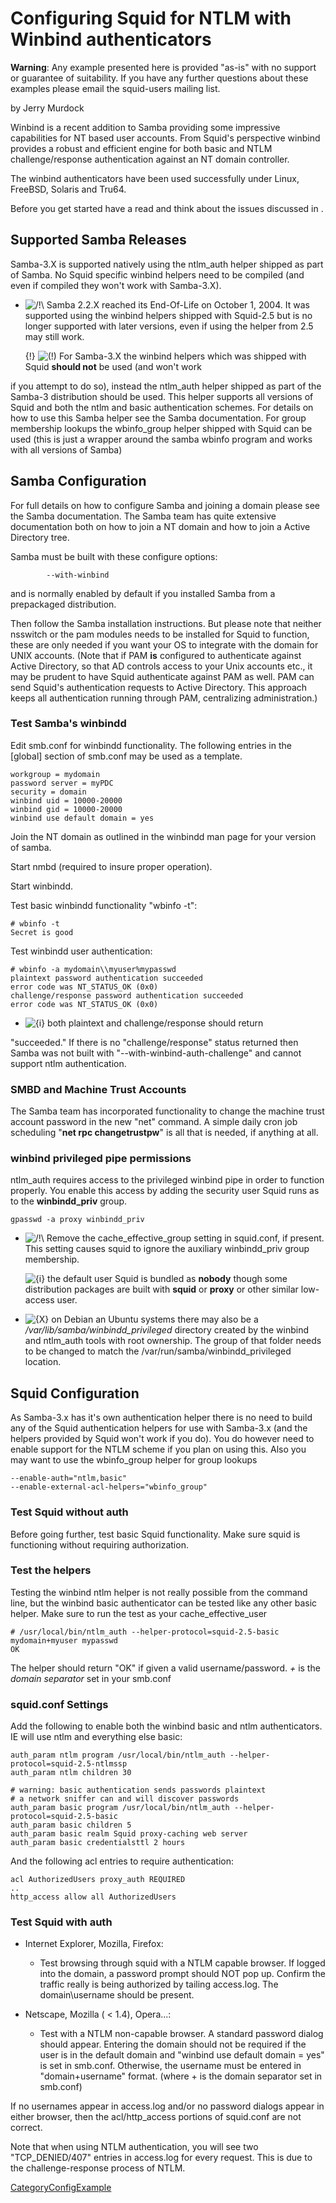 # Configuring Squid for NTLM with Winbind authenticators

**Warning**: Any example presented here is provided "as-is" with no
support or guarantee of suitability. If you have any further questions
about these examples please email the squid-users mailing list.

by Jerry Murdock

Winbind is a recent addition to Samba providing some impressive
capabilities for NT based user accounts. From Squid's perspective
winbind provides a robust and efficient engine for both basic and NTLM
challenge/response authentication against an NT domain controller.

The winbind authenticators have been used successfully under Linux,
FreeBSD, Solaris and Tru64.

Before you get started have a read and think about the issues discussed
in
[](http://blogs.technet.com/b/authentication/archive/2006/04/07/ntlm-s-time-has-passed.aspx).

## Supported Samba Releases

Samba-3.X is supported natively using the ntlm\_auth helper shipped as
part of Samba. No Squid specific winbind helpers need to be compiled
(and even if compiled they won't work with Samba-3.X).

  - ![/\!\\](https://wiki.squid-cache.org/wiki/squidtheme/img/alert.png)
    Samba 2.2.X reached its End-Of-Life on October 1, 2004. It was
    supported using the winbind helpers shipped with Squid-2.5 but is no
    longer supported with later versions, even if using the helper from
    2.5 may still work.
    
    {\!}
    ![(\!)](https://wiki.squid-cache.org/wiki/squidtheme/img/idea.png)
    For Samba-3.X the winbind helpers which was shipped with Squid
    **should not** be used (and won't work

if you attempt to do so), instead the ntlm\_auth helper shipped as part
of the Samba-3 distribution should be used. This helper supports all
versions of Squid and both the ntlm and basic authentication schemes.
For details on how to use this Samba helper see the Samba documentation.
For group membership lookups the wbinfo\_group helper shipped with Squid
can be used (this is just a wrapper around the samba wbinfo program and
works with all versions of Samba)

## Samba Configuration

For full details on how to configure Samba and joining a domain please
see the Samba documentation. The Samba team has quite extensive
documentation both on how to join a NT domain and how to join a Active
Directory tree.

Samba must be built with these configure options:

``` 
        --with-winbind
```

and is normally enabled by default if you installed Samba from a
prepackaged distribution.

Then follow the Samba installation instructions. But please note that
neither nsswitch or the pam modules needs to be installed for Squid to
function, these are only needed if you want your OS to integrate with
the domain for UNIX accounts. (Note that if PAM **is** configured to
authenticate against Active Directory, so that AD controls access to
your Unix accounts etc., it may be prudent to have Squid authenticate
against PAM as well. PAM can send Squid's authentication requests to
Active Directory. This approach keeps all authentication running through
PAM, centralizing administration.)

### Test Samba's winbindd

Edit smb.conf for winbindd functionality. The following entries in the
\[global\] section of smb.conf may be used as a template.

    workgroup = mydomain
    password server = myPDC
    security = domain
    winbind uid = 10000-20000
    winbind gid = 10000-20000
    winbind use default domain = yes

Join the NT domain as outlined in the winbindd man page for your version
of samba.

Start nmbd (required to insure proper operation).

Start winbindd.

Test basic winbindd functionality "wbinfo -t":

    # wbinfo -t
    Secret is good

Test winbindd user authentication:

    # wbinfo -a mydomain\\myuser%mypasswd
    plaintext password authentication succeeded
    error code was NT_STATUS_OK (0x0)
    challenge/response password authentication succeeded
    error code was NT_STATUS_OK (0x0)

  - ![{i}](https://wiki.squid-cache.org/wiki/squidtheme/img/icon-info.png)
    both plaintext and challenge/response should return

"succeeded." If there is no "challenge/response" status returned then
Samba was not built with "--with-winbind-auth-challenge" and cannot
support ntlm authentication.

### SMBD and Machine Trust Accounts

The Samba team has incorporated functionality to change the machine
trust account password in the new "net" command. A simple daily cron job
scheduling "**net rpc changetrustpw**" is all that is needed, if
anything at all.

### winbind privileged pipe permissions

ntlm\_auth requires access to the privileged winbind pipe in order to
function properly. You enable this access by adding the security user
Squid runs as to the **winbindd\_priv** group.

    gpasswd -a proxy winbindd_priv

  - ![/\!\\](https://wiki.squid-cache.org/wiki/squidtheme/img/alert.png)
    Remove the cache\_effective\_group setting in squid.conf, if
    present. This setting causes squid to ignore the auxiliary
    winbindd\_priv group membership.
    
    ![{i}](https://wiki.squid-cache.org/wiki/squidtheme/img/icon-info.png)
    the default user Squid is bundled as **nobody** though some
    distribution packages are built with **squid** or **proxy** or other
    similar low-access user.

  - ![{X}](https://wiki.squid-cache.org/wiki/squidtheme/img/icon-error.png)
    on Debian an Ubuntu systems there may also be a
    */var/lib/samba/winbindd\_privileged* directory created by the
    winbind and ntlm\_auth tools with root ownership. The group of that
    folder needs to be changed to match the
    /var/run/samba/winbindd\_privileged location.

## Squid Configuration

As Samba-3.x has it's own authentication helper there is no need to
build any of the Squid authentication helpers for use with Samba-3.x
(and the helpers provided by Squid won't work if you do). You do however
need to enable support for the NTLM scheme if you plan on using this.
Also you may want to use the wbinfo\_group helper for group lookups

    --enable-auth="ntlm,basic"
    --enable-external-acl-helpers="wbinfo_group"

### Test Squid without auth

Before going further, test basic Squid functionality. Make sure squid is
functioning without requiring authorization.

### Test the helpers

Testing the winbind ntlm helper is not really possible from the command
line, but the winbind basic authenticator can be tested like any other
basic helper. Make sure to run the test as your cache\_effective\_user

    # /usr/local/bin/ntlm_auth --helper-protocol=squid-2.5-basic
    mydomain+myuser mypasswd
    OK

The helper should return "OK" if given a valid username/password. *+* is
the *domain separator* set in your smb.conf

### squid.conf Settings

Add the following to enable both the winbind basic and ntlm
authenticators. IE will use ntlm and everything else basic:

    auth_param ntlm program /usr/local/bin/ntlm_auth --helper-protocol=squid-2.5-ntlmssp
    auth_param ntlm children 30
    
    # warning: basic authentication sends passwords plaintext
    # a network sniffer can and will discover passwords
    auth_param basic program /usr/local/bin/ntlm_auth --helper-protocol=squid-2.5-basic
    auth_param basic children 5
    auth_param basic realm Squid proxy-caching web server
    auth_param basic credentialsttl 2 hours

And the following acl entries to require authentication:

    acl AuthorizedUsers proxy_auth REQUIRED
    ..
    http_access allow all AuthorizedUsers

### Test Squid with auth

  - Internet Explorer, Mozilla, Firefox:
    
      - Test browsing through squid with a NTLM capable browser. If
        logged into the domain, a password prompt should NOT pop up.
        Confirm the traffic really is being authorized by tailing
        access.log. The domain\\username should be present.

  - Netscape, Mozilla ( \< 1.4), Opera...:
    
      - Test with a NTLM non-capable browser. A standard password dialog
        should appear. Entering the domain should not be required if the
        user is in the default domain and "winbind use default domain =
        yes" is set in smb.conf. Otherwise, the username must be entered
        in "domain+username" format. (where + is the domain separator
        set in smb.conf)

If no usernames appear in access.log and/or no password dialogs appear
in either browser, then the acl/http\_access portions of squid.conf are
not correct.

Note that when using NTLM authentication, you will see two
"TCP\_DENIED/407" entries in access.log for every request. This is due
to the challenge-response process of NTLM.

[CategoryConfigExample](/CategoryConfigExample#)
